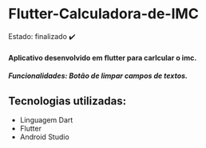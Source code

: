 # Flutter-Calculadora-de-IMC

Estado: finalizado ✔️

#### Aplicativo desenvolvido em flutter para carlcular o imc.

##### Funcionalidades: Botão de limpar campos de textos.

## Tecnologias utilizadas:
+ Linguagem Dart
+ Flutter
+ Android Studio

